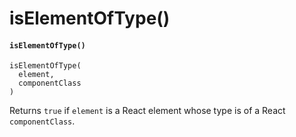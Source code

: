 # isElementOfType()

#### `isElementOfType()` <a href="#iselementoftype" id="iselementoftype"></a>

```
isElementOfType(
  element,
  componentClass
)
```

Returns `true` if `element` is a React element whose type is of a React `componentClass`.
